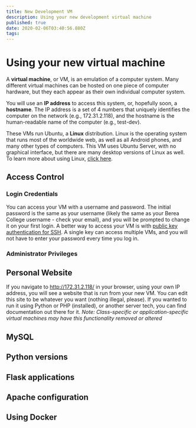 ```yaml
---
title: New Development VM
description: Using your new development virtual machine
published: true
date: 2020-02-06T03:40:56.880Z
tags: 
---
```


# Using your new virtual machine

A **virtual machine**, or VM, is an emulation of a computer system. Many different virtual machines can be hosted on one piece of computer hardware, but they each appear as their own individual computer system.

You will use an **IP address** to access this system, or, hopefully soon, a **hostname**. The IP address is a set of 4 numbers that uniquely identifies the computer on the network (e.g., 172.31.2.118), and the hostname is the human-readable name of the computer (e.g., test-dev).

These VMs run Ubuntu, a **Linux** distribution. Linux is the operating system that runs most of the worldwide web, as well as all Android phones, and many other types of computers. This VM uses Ubuntu Server, with no graphical interface, but there are many desktop versions of Linux as well. To learn more about using Linux, [click here](/linux).

## Access Control

### Login Credentials

You can access your VM with a username and password. The initial password is the same as your username (likely the same as your Berea College username - check your email), and you will be prompted to change it on your first login. A better way to access your VM is with [public key authentication for SSH](/ssh). A single key can access multiple VMs, and you will not have to enter your password every time you log in.

### Administrator Privileges

## Personal Website

If you navigate to http://172.31.2.118/ in your browser, using your own IP address, you will see a website that is run from your new VM. You can edit this site to be whatever you want (nothing illegal, please). If you wanted to run it using Python or PHP (installed), or another server tech, you can find documentation out there for it.
*Note: Class-specific or application-specific virtual machines may have this functionality removed or altered*

## MySQL
## Python versions
## Flask applications
## Apache configuration
## Using Docker